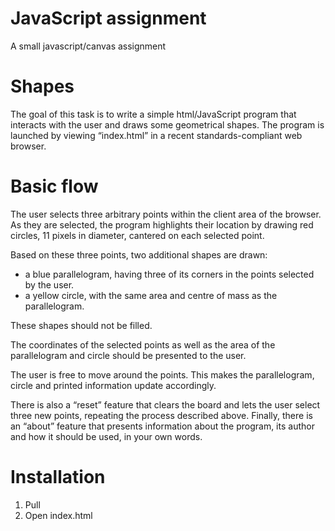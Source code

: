 # JavaScript assignment
A small javascript/canvas assignment

# Shapes

The goal of this task is to write a simple html/JavaScript program that interacts with the user and draws some geometrical shapes. The program is launched by viewing “index.html” in a recent standards-compliant web browser.

# Basic flow
The user selects three arbitrary points within the client area of the browser. As they are selected, the program highlights their location by drawing red circles, 11 pixels in diameter, cantered on each selected point.

Based on these three points, two additional shapes are drawn:
- a blue parallelogram, having three of its corners in the points selected by the user.
- a yellow circle, with the same area and centre of mass as the parallelogram.

These shapes should not be filled.

The coordinates of the selected points as well as the area of the parallelogram and circle should be presented to the user.

The user is free to move around the points. This makes the parallelogram, circle and printed information update accordingly.

There is also a “reset” feature that clears the board and lets the user select three new points, repeating the process described above. Finally, there is an “about” feature that presents information about the program, its author and how it should be used, in your own words.

# Installation
1. Pull
2. Open index.html

